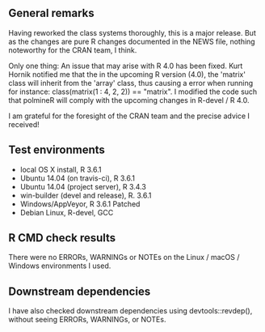 ## General remarks

Having reworked the class systems thoroughly, this is a major release. But as the changes are pure R changes documented in the NEWS file, nothing noteworthy for the CRAN team, I think.

Only one thing: An issue that may arise with R 4.0 has been fixed. Kurt Hornik notified me that the in the upcoming R version (4.0), the 'matrix' class will inherit from the 'array' class, thus causing a error when running for instance: class(matrix(1 : 4, 2, 2)) == "matrix". I modified the code such that polmineR will comply with the upcoming changes in R-devel / R 4.0. 

I am grateful for the foresight of the CRAN team and the precise advice I received!


## Test environments

* local OS X install, R 3.6.1
* Ubuntu 14.04 (on travis-ci), R 3.6.1
* Ubuntu 14.04 (project server), R 3.4.3
* win-builder (devel and release), R. 3.6.1
* Windows/AppVeyor, R 3.6.1 Patched
* Debian Linux, R-devel, GCC


## R CMD check results

There were no ERRORs, WARNINGs or NOTEs on the Linux / macOS / Windows environments I used. 


## Downstream dependencies

I have also checked downstream dependencies using devtools::revdep(),
without seeing ERRORs, WARNINGs, or NOTEs.

